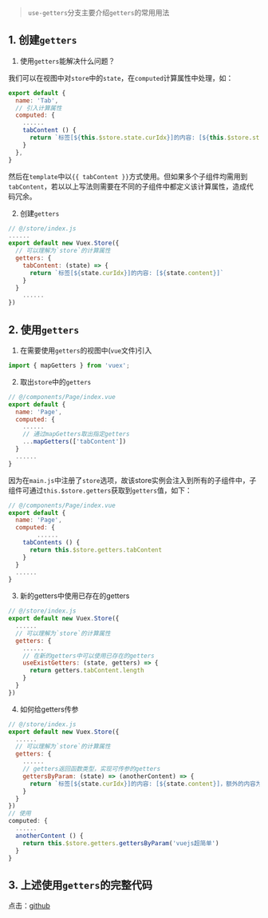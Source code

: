 > `use-getters`分支主要介绍`getters`的常用用法

## 1. 创建`getters`

1. 使用`getters`能解决什么问题？

我们可以在视图中对`store`中的`state`，在`computed`计算属性中处理，如：

```js
export default {
  name: 'Tab',
  // 引入计算属性
  computed: {
    ......
    tabContent () {
      return `标签[${this.$store.state.curIdx}]的内容: [${this.$store.state.content}]`
    }
  },
}
```

然后在`template`中以`{{ tabContent }}`方式使用。但如果多个子组件均需用到`tabContent`，若以以上写法则需要在不同的子组件中都定义该计算属性，造成代码冗余。

2. 创建`getters`

```js
// @/store/index.js
......
export default new Vuex.Store({
  // 可以理解为`store`的计算属性
  getters: {
    tabContent: (state) => {
      return `标签[${state.curIdx}]的内容: [${state.content}]`
    }
  }
	......
})
```

## 2. 使用`getters`

1. 在需要使用`getters`的视图中(`vue`文件)引入

```js
import { mapGetters } from 'vuex';
```

2. 取出`store`中的`getters`

```js
// @/components/Page/index.vue
export default {
  name: 'Page',
  computed: {
    ......
    // 通过mapGetters取出指定getters
    ...mapGetters(['tabContent'])
  }
  ......
}
```

因为在`main.js`中注册了`store`选项，故该store实例会注入到所有的子组件中，子组件可通过`this.$store.getters`获取到`getters`值，如下：

```js
// @/components/Page/index.vue
export default {
  name: 'Page',
  computed: {
		......
    tabContents () {
      return this.$store.getters.tabContent
    }
  }
  ......
}
```

3. 新的getters中使用已存在的getters

```js
// @/store/index.js
export default new Vuex.Store({
  ......
  // 可以理解为`store`的计算属性
  getters: {
    ......
    // 在新的getters中可以使用已存在的getters
    useExistGetters: (state, getters) => {
      return getters.tabContent.length
    }
  }
})
```

4. 如何给getters传参

```js
// @/store/index.js
export default new Vuex.Store({
  ......
  // 可以理解为`store`的计算属性
  getters: {
    ......
    // getters返回函数类型，实现可传参的getters
    gettersByParam: (state) => (anotherContent) => {
      return `标签[${state.curIdx}]的内容: [${state.content}]，额外的内容为: ${anotherContent}`
    }
  }
})
// 使用
computed: {
  ......
  anotherContent () {
    return this.$store.getters.gettersByParam('vuejs超简单')
  }
}
```

## 3. 上述使用`getters`的完整代码

点击：[github](https://github.com/Airpy/use-vuex/tree/use-getters)